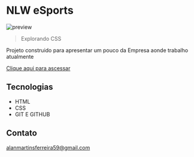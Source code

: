 # NLW eSports

![preview](./.github/preview.png)


 >Explorando CSS

 Projeto construido para apresentar um pouco da Empresa aonde trabalho atualmente


[Clique aqui para ascessar](https://martinsalan2003.github.io/SuperSonic/)


## Tecnologias

- HTML
- CSS
- GIT E GITHUB

## Contato

alanmartinsferreira59@gmail.com

